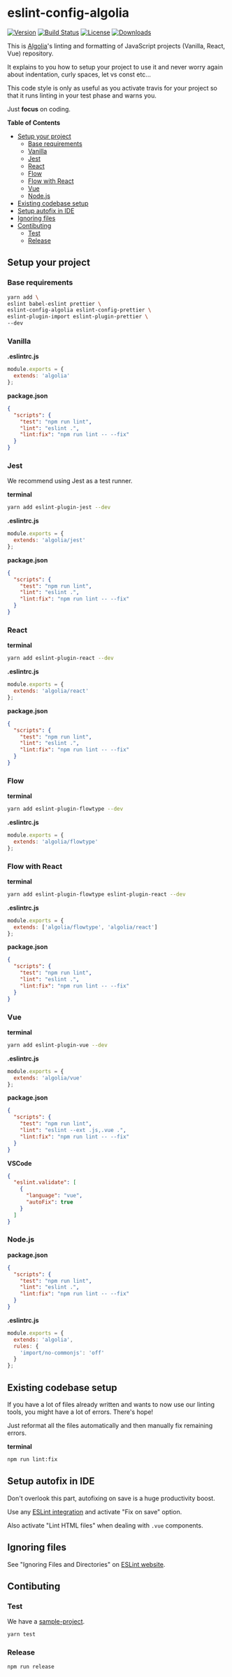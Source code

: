 # eslint-config-algolia

[![Version][version-svg]][package-url] [![Build Status][travis-svg]][travis-url] [![License][license-image]][license-url] [![Downloads][downloads-image]][downloads-url]

This is [Algolia](https://www.algolia.com/)'s linting and formatting of
JavaScript projects (Vanilla, React, Vue) repository.

It explains to you how to setup your project to use it and never
worry again about indentation, curly spaces, let vs const etc...

This code style is only as useful as you activate travis for your project
so that it runs linting in your test phase and warns you.

Just **focus** on coding.

<!-- START doctoc generated TOC please keep comment here to allow auto update -->
<!-- DON'T EDIT THIS SECTION, INSTEAD RE-RUN doctoc TO UPDATE -->
**Table of Contents**

- [Setup your project](#setup-your-project)
  - [Base requirements](#base-requirements)
  - [Vanilla](#vanilla)
  - [Jest](#jest)
  - [React](#react)
  - [Flow](#flow)
  - [Flow with React](#flow-with-react)
  - [Vue](#vue)
  - [Node.js](#nodejs)
- [Existing codebase setup](#existing-codebase-setup)
- [Setup autofix in IDE](#setup-autofix-in-ide)
- [Ignoring files](#ignoring-files)
- [Contibuting](#contibuting)
  - [Test](#test)
  - [Release](#release)

<!-- END doctoc generated TOC please keep comment here to allow auto update -->

## Setup your project

### Base requirements

```sh
yarn add \
eslint babel-eslint prettier \
eslint-config-algolia eslint-config-prettier \
eslint-plugin-import eslint-plugin-prettier \
--dev
```

### Vanilla

**.eslintrc.js**
```js
module.exports = {
  extends: 'algolia'
};
```

**package.json**
```json
{
  "scripts": {
    "test": "npm run lint",
    "lint": "eslint .",
    "lint:fix": "npm run lint -- --fix"
  }
}
```

### Jest

We recommend using Jest as a test runner.

**terminal**
```sh
yarn add eslint-plugin-jest --dev
```

**.eslintrc.js**
```js
module.exports = {
  extends: 'algolia/jest'
};
```

**package.json**
```json
{
  "scripts": {
    "test": "npm run lint",
    "lint": "eslint .",
    "lint:fix": "npm run lint -- --fix"
  }
}
```

### React

**terminal**
```sh
yarn add eslint-plugin-react --dev
```

**.eslintrc.js**
```js
module.exports = {
  extends: 'algolia/react'
};
```

**package.json**
```json
{
  "scripts": {
    "test": "npm run lint",
    "lint": "eslint .",
    "lint:fix": "npm run lint -- --fix"
  }
}
```

### Flow

**terminal**
```sh
yarn add eslint-plugin-flowtype --dev
```

**.eslintrc.js**
```js
module.exports = {
  extends: 'algolia/flowtype'
};
```

### Flow with React

**terminal**
```sh
yarn add eslint-plugin-flowtype eslint-plugin-react --dev
```

**.eslintrc.js**
```js
module.exports = {
  extends: ['algolia/flowtype', 'algolia/react']
};
```

**package.json**
```json
{
  "scripts": {
    "test": "npm run lint",
    "lint": "eslint .",
    "lint:fix": "npm run lint -- --fix"
  }
}
```

### Vue

**terminal**
```sh
yarn add eslint-plugin-vue --dev
```

**.eslintrc.js**
```js
module.exports = {
  extends: 'algolia/vue'
};
```

**package.json**
```json
{
  "scripts": {
    "test": "npm run lint",
    "lint": "eslint --ext .js,.vue .",
    "lint:fix": "npm run lint -- --fix"
  }
}
```

**VSCode**
```json
{
  "eslint.validate": [
    {
      "language": "vue",
      "autoFix": true
    }
  ]
}
```

### Node.js

**package.json**
```json
{
  "scripts": {
    "test": "npm run lint",
    "lint": "eslint .",
    "lint:fix": "npm run lint -- --fix"
  }
}
```

**.eslintrc.js**
```js
module.exports = {
  extends: 'algolia',
  rules: {
    'import/no-commonjs': 'off'
  }
};
```

## Existing codebase setup

If you have a lot of files already written and wants to now use
our linting tools, you might have a lot of errors. There's hope!

Just reformat all the files automatically and then manually fix remaining
errors.

**terminal**
```sh
npm run lint:fix
```

## Setup autofix in IDE

Don't overlook this part, autofixing on save is a huge productivity boost.

Use any [ESLint integration](http://eslint.org/docs/user-guide/integrations)
and activate "Fix on save" option.

Also activate "Lint HTML files" when dealing with `.vue` components.

## Ignoring files

See "Ignoring Files and Directories" on [ESLint website](http://eslint.org/docs/user-guide/configuring.html#ignoring-files-and-directories).

## Contibuting

### Test

We have a [sample-project](sample-project).

```sh
yarn test
```

### Release

```sh
npm run release
```

[version-svg]: https://img.shields.io/npm/v/eslint-config-algolia.svg?style=flat-square
[package-url]: https://npmjs.org/package/eslint-config-algolia
[travis-svg]: https://img.shields.io/travis/algolia/eslint-config-algolia/master.svg?style=flat-square
[travis-url]: https://travis-ci.org/algolia/eslint-config-algolia
[license-image]: http://img.shields.io/badge/license-MIT-green.svg?style=flat-square
[license-url]: LICENSE
[downloads-image]: https://img.shields.io/npm/dm/eslint-config-algolia.svg?style=flat-square
[downloads-url]: http://npm-stat.com/charts.html?package=eslint-config-algolia
